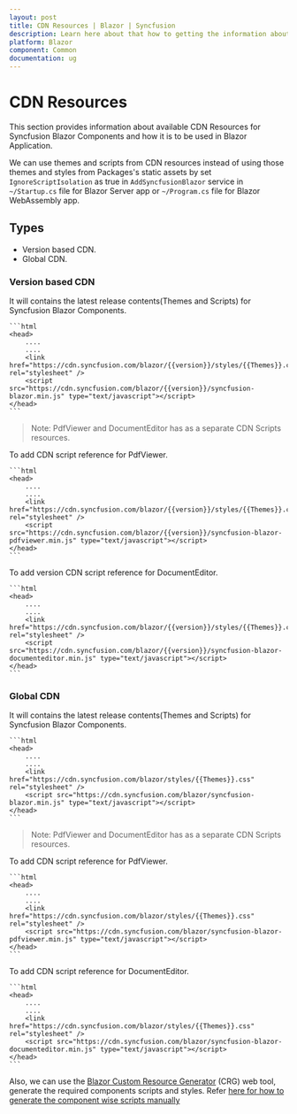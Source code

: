 ```yaml
---
layout: post
title: CDN Resources | Blazor | Syncfusion
description: Learn here about that how to getting the information about CDN Resources for Syncfusion Blazor Components.
platform: Blazor
component: Common
documentation: ug
---
```


# CDN Resources

This section provides information about available CDN Resources for Syncfusion Blazor Components and how it is to be used in Blazor Application.

We can use themes and scripts from CDN resources instead of using those themes and styles from Packages's static assets by set `IgnoreScriptIsolation` as true in `AddSyncfusionBlazor` service in `~/Startup.cs` file for Blazor Server app or `~/Program.cs` file for Blazor WebAssembly app.

## Types

* Version based CDN.
* Global CDN.

### Version based CDN

It will contains the latest release contents(Themes and Scripts) for Syncfusion Blazor Components.

    ```html
    <head>
        ....
        ....
        <link href="https://cdn.syncfusion.com/blazor/{{version}}/styles/{{Themes}}.css" rel="stylesheet" />
        <script src="https://cdn.syncfusion.com/blazor/{{version}}/syncfusion-blazor.min.js" type="text/javascript"></script>
    </head>
    ```

> Note: PdfViewer and DocumentEditor has as a separate CDN Scripts resources.

To add CDN script reference for PdfViewer.

    ```html
    <head>
        ....
        ....
        <link href="https://cdn.syncfusion.com/blazor/{{version}}/styles/{{Themes}}.css" rel="stylesheet" />
        <script src="https://cdn.syncfusion.com/blazor/{{version}}/syncfusion-blazor-pdfviewer.min.js" type="text/javascript"></script>
    </head>
    ```
To add version CDN script reference for DocumentEditor.

    ```html
    <head>
        ....
        ....
        <link href="https://cdn.syncfusion.com/blazor/{{version}}/styles/{{Themes}}.css" rel="stylesheet" />
        <script src="https://cdn.syncfusion.com/blazor/{{version}}/syncfusion-blazor-documenteditor.min.js" type="text/javascript"></script>
    </head>
    ```


### Global CDN

It will contains the latest release contents(Themes and Scripts) for Syncfusion Blazor Components.

    ```html
    <head>
        ....
        ....
        <link href="https://cdn.syncfusion.com/blazor/styles/{{Themes}}.css" rel="stylesheet" />
        <script src="https://cdn.syncfusion.com/blazor/syncfusion-blazor.min.js" type="text/javascript"></script>
    </head>
    ```

> Note: PdfViewer and DocumentEditor has as a separate CDN Scripts resources.

To add CDN script reference for PdfViewer.

    ```html
    <head>
        ....
        ....
        <link href="https://cdn.syncfusion.com/blazor/styles/{{Themes}}.css" rel="stylesheet" />
        <script src="https://cdn.syncfusion.com/blazor/syncfusion-blazor-pdfviewer.min.js" type="text/javascript"></script>
    </head>
    ```
To add CDN script reference for DocumentEditor.

    ```html
    <head>
        ....
        ....
        <link href="https://cdn.syncfusion.com/blazor/styles/{{Themes}}.css" rel="stylesheet" />
        <script src="https://cdn.syncfusion.com/blazor/syncfusion-blazor-documenteditor.min.js" type="text/javascript"></script>
    </head>
    ```

Also, we can use the [Blazor Custom Resource Generator](https://blazor.syncfusion.com/crg) (CRG) web tool, generate the required components scripts and styles. Refer [here for how to generate the component wise scripts manually](../custom-resource-generator/)